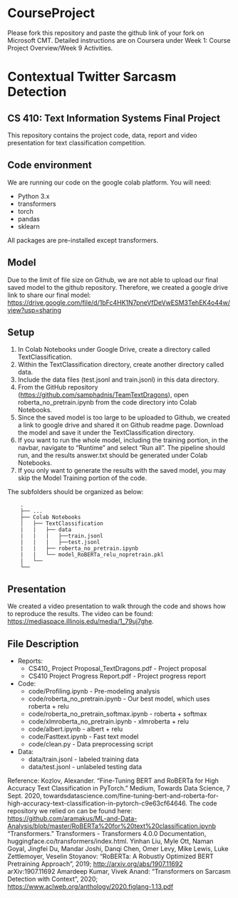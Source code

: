 # CourseProject

Please fork this repository and paste the github link of your fork on Microsoft CMT. Detailed instructions are on Coursera under Week 1: Course Project Overview/Week 9 Activities.

# Contextual Twitter Sarcasm Detection
## CS 410: Text Information Systems Final Project
This repository contains the project code, data, report and video presentation for text classification competition.

## Code environment
We are running our code on the google colab platform. You will need:
- Python 3.x
- transformers
- torch
- pandas
- sklearn

All packages are pre-installed except transformers.

## Model
Due to the limit of file size on Github, we are not able to upload our final saved model to the github repository. Therefore, we created a google drive link to share our final model:
https://drive.google.com/file/d/1bFc4HK1N7pneVfDeVwESM3TehEK4o44w/view?usp=sharing

## Setup
1. In Colab Notebooks under Google Drive, create a directory called TextClassification.
2. Within the TextClassification directory, create another directory called data.
3. Include the data files (test.jsonl and train.jsonl) in this data directory.
4. From the GitHub repository (https://github.com/samphadnis/TeamTextDragons), open roberta_no_pretrain.ipynb from the code directory into Colab Notebooks.
5. Since the saved model is too large to be uploaded to Github, we created a link to google drive and shared it on Github readme page. Download the model and save it under the TextClassification directory.
6. If you want to run the whole model, including the training portion, in the navbar, navigate to “Runtime” and select “Run all”. The pipeline should run, and the results answer.txt should be generated under Colab Notebooks.
7. If you only want to generate the results with the saved model, you may skip the Model Training portion of the code.

The subfolders should be organized as below:
```
    .
    ├── ...
    ├── Colab Notebooks
    │   ├── TextClassification
    |   |   ├── data
    |   |   |   ├──train.jsonl
    |   |   |   ├──test.jsonl
    |   |   ├── roberta_no_pretrain.ipynb
    |   |   └── model_RoBERTa_relu_nopretrain.pkl
    |   └── 
    └── 
```

## Presentation
We created a video presentation to walk through the code and shows how to reproduce the results. The video can be found: https://mediaspace.illinois.edu/media/1_79uj7ghe.


## File Description
- Reports:
    * CS410_ Project Proposal_TextDragons.pdf - Project proposal
    * CS410 Project Progress Report.pdf - Project progress report
- Code:
    * code/Profiling.ipynb - Pre-modeling analysis
    * code/roberta_no_pretrain.ipynb - Our best model, which uses roberta + relu
    * code/roberta_no_pretrain_softmax.ipynb - roberta + softmax
    * code/xlmroberta_no_pretrain.ipynb - xlmroberta + relu
    * code/albert.ipynb - albert + relu
    * code/Fasttext.ipynb - Fast text model
    * code/clean.py - Data preprocessing script
- Data:
    * data/train.jsonl - labeled training data
    * data/test.jsonl - unlabeled testing data

Reference:
Kozlov, Alexander. “Fine-Tuning BERT and RoBERTa for High Accuracy Text Classification in PyTorch.” Medium, Towards Data Science, 7 Sept. 2020, towardsdatascience.com/fine-tuning-bert-and-roberta-for-high-accuracy-text-classification-in-pytorch-c9e63cf64646. 
The code repository we relied on can be found here: https://github.com/aramakus/ML-and-Data-Analysis/blob/master/RoBERTa%20for%20text%20classification.ipynb
“Transformers.” Transformers - Transformers 4.0.0 Documentation, huggingface.co/transformers/index.html. 
Yinhan Liu, Myle Ott, Naman Goyal, Jingfei Du, Mandar Joshi, Danqi Chen, Omer Levy, Mike Lewis, Luke Zettlemoyer, Veselin Stoyanov: “RoBERTa: A Robustly Optimized BERT Pretraining Approach”, 2019; http://arxiv.org/abs/1907.11692 arXiv:1907.11692
Amardeep Kumar, Vivek Anand: “Transformers on Sarcasm Detection with Context”, 2020; https://www.aclweb.org/anthology/2020.figlang-1.13.pdf
